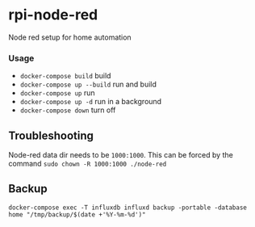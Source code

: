 # rpi-node-red
Node red setup for home automation

### Usage

- `docker-compose build` build
- `docker-compose up --build` run and build
- `docker-compose up` run
- `docker-compose up -d` run in a background
- `docker-compose down` turn off

## Troubleshooting

Node-red data dir needs to be `1000:1000`. This can be forced by the command `sudo chown -R 1000:1000 ./node-red`

## Backup

`docker-compose exec -T influxdb influxd backup -portable -database home "/tmp/backup/$(date +'%Y-%m-%d')"
`
